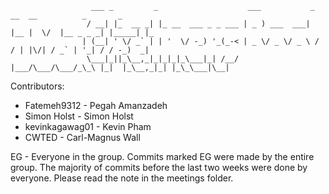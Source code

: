 ```
                  ___ _         _                    ___           _     __  __          _       _   
                 / __| |_  __ _| |_ __  ___ _ _ ___ | _ ) ___  ___| |__ |  \/  |__ _ _ _| |_____| |_ 
                | (__| ' \/ _` | | '  \/ -_) '_(_-< | _ \/ _ \/ _ \ / / | |\/| / _` | '_| / / -_)  _|
                 \___|_||_\__,_|_|_|_|_\___|_| /__/ |___/\___/\___/_\_\ |_|  |_\__,_|_| |_\_\___|\__|
```                                                        
Contributors:

* Fatemeh9312 - Pegah Amanzadeh
* Simon Holst - Simon Holst
* kevinkagawag01 - Kevin Pham
* CWTED - Carl-Magnus Wall

EG - Everyone in the group. Commits marked EG were made by the entire group. The majority of commits before the last two weeks were done by everyone. Please read the note in the meetings folder.
